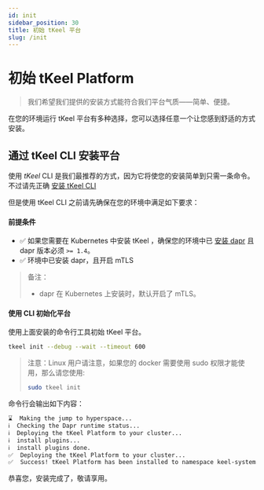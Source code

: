 ```yaml
---
id: init
sidebar_position: 30
title: 初始 tKeel 平台
slug: /init
---
```


# 初始 tKeel Platform

> 我们希望我们提供的安装方式能符合我们平台气质——简单、便捷。

在您的环境运行 tKeel 平台有多种选择，您可以选择任意一个让您感到舒适的方式安装。


## 通过 tKeel CLI 安装平台
使用 _tKeel_ CLI 是我们最推荐的方式，因为它将使您的安装简单到只需一条命令。不过请先正确 [安装 tKeel CLI](cli#install-cli)

但是使用 tKeel CLI 之前请先确保在您的环境中满足如下要求：
#### 前提条件
- ✅ 如果您需要在 Kubernetes 中安装 tKeel ，确保您的环境中已 [安装 dapr](https://docs.dapr.io/operations/hosting/kubernetes/kubernetes-deploy) 且 dapr 版本必须 `>= 1.4`。
- ✅ 环境中已安装 dapr，且开启 mTLS

> 备注：
> * dapr 在 Kubernetes 上安装时，默认开启了 mTLS。


#### 使用 CLI 初始化平台
使用上面安装的命令行工具初始 tKeel 平台。
```bash
tkeel init --debug --wait --timeout 600
```

> 注意：Linux 用户请注意，如果您的 docker 需要使用 sudo 权限才能使用，那么请您使用:
>  ```bash 
> sudo tkeel init
> ```

命令行会输出如下内容：
```bash
⌛  Making the jump to hyperspace...
ℹ️  Checking the Dapr runtime status...
ℹ️  Deploying the tKeel Platform to your cluster... 
ℹ️  install plugins...                                                        
ℹ️  install plugins done.                                                                                 
✅  Deploying the tKeel Platform to your cluster...                          
✅  Success! tKeel Platform has been installed to namespace keel-system. To verify, run `tkeel plugin list -k' in your terminal. To get started, go here: https://tkeel.io/keel-getting-started
```

恭喜您，安装完成了，敬请享用。

